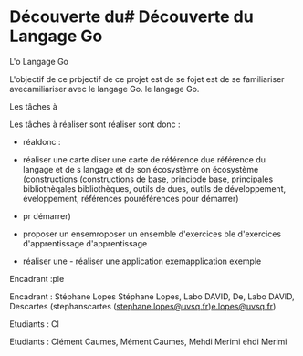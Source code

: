 # Découverte du# Découverte du Langage Go

L'o Langage Go

L'objectif de ce prbjectif de ce projet est de se fojet est de se familiariser avecamiliariser avec le langage Go.  le langage Go. 

Les tâches à

Les tâches à réaliser sont  réaliser sont donc : 

- réaldonc : 

- réaliser une carte diser une carte de référence due référence du langage et de s langage et de son écosystème on écosystème 
(constructions 
(constructions de base, principde base, principales bibliothèqales bibliothèques, outils de dues, outils de développement, 
éveloppement, 
références pouréférences pour démarrer)
- pr démarrer)
- proposer un ensemroposer un ensemble d'exercices ble d'exercices d'apprentissage
d'apprentissage
- réaliser une - réaliser une application exemapplication exemple

Encadrant :ple

Encadrant : Stéphane Lopes Stéphane Lopes, Labo DAVID, De, Labo DAVID, Descartes (stephanscartes (stephane.lopes@uvsq.fr)e.lopes@uvsq.fr)

Etudiants : Cl

Etudiants : Clément Caumes, Mément Caumes, Mehdi Merimi
    ehdi Merimi
    
